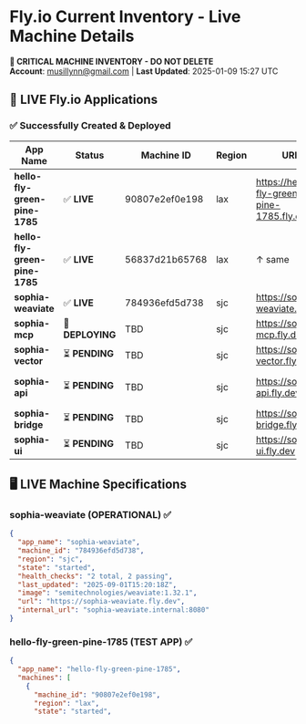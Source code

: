 # Fly.io Current Inventory - Live Machine Details

**🚨 CRITICAL MACHINE INVENTORY - DO NOT DELETE**  
**Account**: <musillynn@gmail.com> | **Last Updated**: 2025-01-09 15:27 UTC

## 📱 **LIVE Fly.io Applications**

### **✅ Successfully Created & Deployed**

| App Name                      | Status           | Machine ID     | Region | URL                                          | Purpose              |
| ----------------------------- | ---------------- | -------------- | ------ | -------------------------------------------- | -------------------- |
| **hello-fly-green-pine-1785** | ✅ **LIVE**      | 90807e2ef0e198 | lax    | <https://hello-fly-green-pine-1785.fly.dev/> | Test validation      |
| **hello-fly-green-pine-1785** | ✅ **LIVE**      | 56837d21b65768 | lax    | ↑ same                                       | Test validation      |
| **sophia-weaviate**           | ✅ **LIVE**      | 784936efd5d738 | sjc    | <https://sophia-weaviate.fly.dev>            | Vector Database      |
| **sophia-mcp**                | 🔄 **DEPLOYING** | TBD            | sjc    | <https://sophia-mcp.fly.dev>                 | Memory Management    |
| **sophia-vector**             | ⏳ **PENDING**   | TBD            | sjc    | <https://sophia-vector.fly.dev>              | 3-Tier Embeddings    |
| **sophia-api**                | ⏳ **PENDING**   | TBD            | sjc    | <https://sophia-api.fly.dev>                 | Main Orchestrator 🔥 |
| **sophia-bridge**             | ⏳ **PENDING**   | TBD            | sjc    | <https://sophia-bridge.fly.dev>              | UI Compatibility     |
| **sophia-ui**                 | ⏳ **PENDING**   | TBD            | sjc    | <https://sophia-ui.fly.dev>                  | Frontend Interface   |

## 🖥️ **LIVE Machine Specifications**

### **sophia-weaviate (OPERATIONAL)** ✅

```json
{
  "app_name": "sophia-weaviate",
  "machine_id": "784936efd5d738",
  "region": "sjc",
  "state": "started",
  "health_checks": "2 total, 2 passing",
  "last_updated": "2025-09-01T15:20:18Z",
  "image": "semitechnologies/weaviate:1.32.1",
  "url": "https://sophia-weaviate.fly.dev",
  "internal_url": "sophia-weaviate.internal:8080"
}
```

### **hello-fly-green-pine-1785 (TEST APP)** ✅

```json
{
  "app_name": "hello-fly-green-pine-1785",
  "machines": [
    {
      "machine_id": "90807e2ef0e198",
      "region": "lax",
      "state": "started",
```
